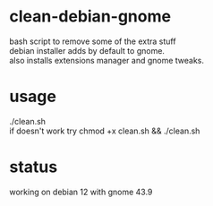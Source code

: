 # clean-debian-gnome
bash script to remove some of the extra stuff<br/>
debian installer adds by default to gnome.<br/>
also installs extensions manager and gnome tweaks.

# usage
./clean.sh<br/>
if doesn't work try chmod +x clean.sh && ./clean.sh

# status
working on debian 12 with gnome 43.9
